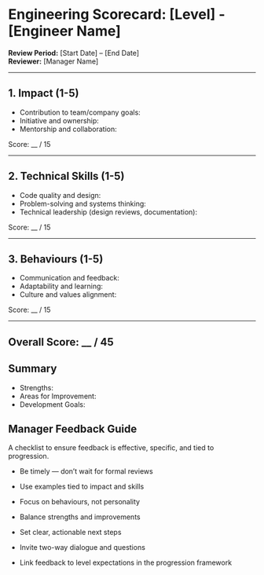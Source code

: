 # Engineering Scorecard: [Level] - [Engineer Name]

**Review Period:** [Start Date] – [End Date]  
**Reviewer:** [Manager Name]

---

## 1. Impact (1-5)

- Contribution to team/company goals:
- Initiative and ownership:
- Mentorship and collaboration:

Score: \_\_ / 15

---

## 2. Technical Skills (1-5)

- Code quality and design:
- Problem-solving and systems thinking:
- Technical leadership (design reviews, documentation):

Score: \_\_ / 15

---

## 3. Behaviours (1-5)

- Communication and feedback:
- Adaptability and learning:
- Culture and values alignment:

Score: \_\_ / 15

---

## Overall Score: \_\_ / 45

## Summary

- Strengths:
- Areas for Improvement:
- Development Goals:

## Manager Feedback Guide

A checklist to ensure feedback is effective, specific, and tied to progression.

- Be timely — don’t wait for formal reviews

- Use examples tied to impact and skills

- Focus on behaviours, not personality

- Balance strengths and improvements

- Set clear, actionable next steps

- Invite two-way dialogue and questions

- Link feedback to level expectations in the progression framework
